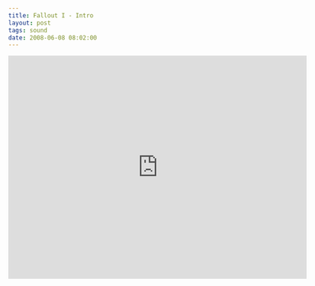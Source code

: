 ```yaml
---
title: Fallout I - Intro
layout: post
tags: sound
date: 2008-06-08 08:02:00
---
```

<iframe width="603" height="452" src="https://www.youtube.com/embed/WkBNKa2KXZE" frameborder="0" allowfullscreen="true"></iframe>
